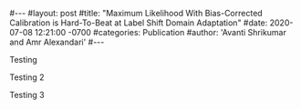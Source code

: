 #---
#layout: post
#title:  "Maximum Likelihood With Bias-Corrected Calibration is Hard-To-Beat at Label Shift Domain Adaptation"
#date:   2020-07-08 12:21:00 -0700
#categories: Publication
#author: 'Avanti Shrikumar and Amr Alexandari'
#---

<div id="presentation-embed-38927616" class="slp my-auto"></div>
<script src='https://slideslive.com/embed_presentation.js'></script>
<script>
embed = new SlidesLiveEmbed('presentation-embed-38927616', {
    presentationId: '38927616',
    autoPlay: false, // change to true to autoplay the embedded presentation
    verticalEnabled: true,
    allowHiddenControlsWhenPaused: true,
    hideTitle: true
});
</script>

Testing

Testing 2

Testing 3
